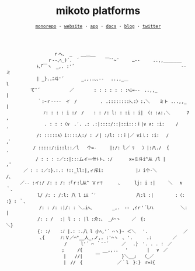 <h1 align="center">
  mikoto platforms
</h1>
<p align="center">
<code align="center"><a href='https://github.com/mikotoIO/mikoto'>monorepo</a> · <a href='https://mikoto.io'>website</a> · <a href='https://platform.mikoto.io'>app</a> · <a href='https://docs.mikoto.io'>docs</a> · <a href='https://blog.mikoto.io'>blog</a> · <a href='https://twitter.com/mikotoIO'>twitter</a>
  
</code>
</p>
<br>


```
　　　　　　　　　　　ｒヘ、 _　　__＿__
　　　　　　　　　 ｒ‐-､ﾍ_)´.　´　　　　　　￣ﾞﾞ~¨　　　…‐-　　　..,,_______
　　　　　　　ﾄ､｢￣ヽ　_,. :'´　　　　　　　　　　　　　　　　　　　　　　 　　‐-ミ
　　　　　　　| _}..ﾆ斗'´　　　　_,,..､､-- 　..,,_＿　　　　　　　　　　　　 　     l
　　　　　 て¨´　　　 　 　 ／　　　　 : : : : : : :ﾍﾆ=‐-　..,,_　　　　　　        |
 　　　　　　 ｀:ｰｒ‐---　イ　/　　    　. .::::::::ﾄ､:〉:.＼ 　 ミト ...,,_ 　 　 |
 　　　　　　　　ﾉ: : : : i :/　/ 　 : : /: l: : :i : i| 〈: :∧:.＼ 　 　 7　　 　 ,
　　　　　 　 　 . : : :〈∨　.′. .: .:|::::/::|::i:::ｉ|∨ ∧: :i:　　 /　 　   　 ′
　　　　　　　/: :::::∧〉i::::人:/ : ノ| :/l: ::ｉ|／ ∨iｌ: :i:　 /　　　  　   ,ﾞ
  　　　　　/ :::::/:i::l::／l   个=‐     |:/: l／ ﾘ   〉|:八./  {  　 　  ′
   　　　　　/ : : : :／::|:::厶イ一什ﾄト、:/　　   x=ミ斗i^从 /l |　        ,'
　　　　／ : : :／:}.:.: !::_ll:|,ィ斥i: 　　　　 　  |ﾉ i个‐＼　　 　     /､
  　　／-‐ :イ:/ /: : /: :｢ｒ:l从^ Ｖｒﾘ　　　 ､　 　 lj: i :|　　　＼　 ∧ ｀、
 　　　　　　 l/ /: : /:l: 八 l iﾑ ´′　　　　　　　　  八:l :|　　　　　:〈: :} : ｀、
　　　　　　　 /: : /: :|/: : ＼.iﾍ、　　　　 _,.　-‐ ,ｲｒ'´lハ　　　　 　 ＼:　 |
 　　　　　　 /: : / 　:| l : : |l :介:､  _/⌒ヽ　　 ／　{:　　　　 　 　 　 ＼}
 　　　　　　 {: :/ 　 :ﾉ |.: :.八 l 小ﾍ,'´ ⌒ヽ}- ＜＼　 '.　　　　　　　  ／
　　　　 　 　 ､{　　　 ﾉ:Ｖ／⌒"__人_.ノ,. :'⌒ヽ　､ '. 　 　.:　 　 　 ／
　　　　　　　　 　 　 　 / 　 　l'´ ⌒ ｀¨¨´　　　／　 .}　'. . . :　／
　　　　　　　　　 　 　 ;　　　/{　　　 　__,,..　 '  　 　 |　 ∨　／
　　　 　 　 　 　 　 　 |　　//|　　　￣　　　　　}＼__｣　　〈_／
　　　 　 　 　 　 　 　 |　//　{　　　　　　　　／｀l　}:}　r=ﾐ{
```
